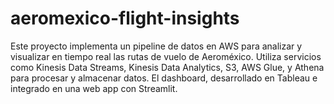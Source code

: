 # aeromexico-flight-insights
Este proyecto implementa un pipeline de datos en AWS para analizar y visualizar en tiempo real las rutas de vuelo de Aeroméxico. Utiliza servicios como Kinesis Data Streams, Kinesis Data Analytics, S3, AWS Glue, y Athena para procesar y almacenar datos. El dashboard, desarrollado en Tableau e integrado en una web app con Streamlit.
